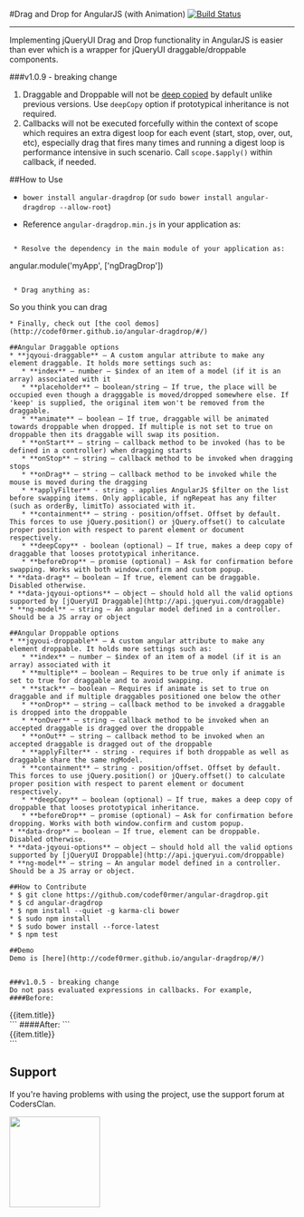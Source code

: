 #Drag and Drop for AngularJS (with Animation) [![Build Status](https://api.travis-ci.org/codef0rmer/angular-dragdrop.svg?branch=master)](https://travis-ci.org/codef0rmer/angular-dragdrop)
 
---

Implementing jQueryUI Drag and Drop functionality in AngularJS is easier than ever which is a wrapper for jQueryUI draggable/droppable components.


###v1.0.9 - breaking change
  1. Draggable and Droppable will not be [deep copied](https://egghead.io/lessons/angularjs-angular-copy-for-deep-copy) by default unlike previous versions. Use `deepCopy` option if prototypical inheritance is not required.
  2. Callbacks will not be executed forcefully within the context of scope which requires an extra digest loop for each event (start, stop, over, out, etc), especially drag that fires many times and running a digest loop is performance intensive in such scenario. Call `scope.$apply()` within callback, if needed.


##How to Use

 * `bower install angular-dragdrop` (or `sudo bower install angular-dragdrop --allow-root`)
 * Reference `angular-dragdrop.min.js` in your application as:

   ```
<script src="components/angular-dragdrop/src/angular-dragdrop.min.js"></script>
```
 * Resolve the dependency in the main module of your application as:

```
angular.module('myApp', ['ngDragDrop'])
```

 * Drag anything as:

 ```
 <span data-drag="true" jqyoui-draggable>So you think you can drag</span>
 ```
 * Finally, check out [the cool demos](http://codef0rmer.github.io/angular-dragdrop/#/)

##Angular Draggable options
* **jqyoui-draggable** – A custom angular attribute to make any element draggable. It holds more settings such as:
    * **index** – number – $index of an item of a model (if it is an array) associated with it
    * **placeholder** – boolean/string – If true, the place will be occupied even though a dragggable is moved/dropped somewhere else. If 'keep' is supplied, the original item won't be removed from the draggable.
    * **animate** – boolean – If true, draggable will be animated towards droppable when dropped. If multiple is not set to true on droppable then its draggable will swap its position.
    * **onStart** – string – callback method to be invoked (has to be defined in a controller) when dragging starts
    * **onStop** – string – callback method to be invoked when dragging stops
    * **onDrag** – string – callback method to be invoked while the mouse is moved during the dragging
    * **applyFilter** - string - applies AngularJS $filter on the list before swapping items. Only applicable, if ngRepeat has any filter (such as orderBy, limitTo) associated with it.
    * **containment** – string - position/offset. Offset by default. This forces to use jQuery.position() or jQuery.offset() to calculate proper position with respect to parent element or document respectively. 
    * **deepCopy** - boolean (optional) – If true, makes a deep copy of draggable that looses prototypical inheritance.
    * **beforeDrop** – promise (optional) – Ask for confirmation before swapping. Works with both window.confirm and custom popup. 
* **data-drag** – boolean – If true, element can be draggable. Disabled otherwise.
* **data-jqyoui-options** – object – should hold all the valid options supported by [jQueryUI Draggable](http://api.jqueryui.com/draggable)
* **ng-model** – string – An angular model defined in a controller. Should be a JS array or object

##Angular Droppable options
* **jqyoui-droppable** – A custom angular attribute to make any element droppable. It holds more settings such as:
    * **index** – number – $index of an item of a model (if it is an array) associated with it
    * **multiple** – boolean – Requires to be true only if animate is set to true for draggable and to avoid swapping.
    * **stack** – boolean – Requires if animate is set to true on draggable and if multiple draggables positioned one below the other
    * **onDrop** – string – callback method to be invoked a draggable is dropped into the droppable
    * **onOver** – string – callback method to be invoked when an accepted draggable is dragged over the droppable
    * **onOut** – string – callback method to be invoked when an accepted draggable is dragged out of the droppable
    * **applyFilter** - string - requires if both droppable as well as draggable share the same ngModel.
    * **containment** – string - position/offset. Offset by default. This forces to use jQuery.position() or jQuery.offset() to calculate proper position with respect to parent element or document respectively. 
    * **deepCopy** – boolean (optional) – If true, makes a deep copy of droppable that looses prototypical inheritance.
    * **beforeDrop** – promise (optional) – Ask for confirmation before dropping. Works with both window.confirm and custom popup. 
* **data-drop** – boolean – If true, element can be droppable. Disabled otherwise.
* **data-jqyoui-options** – object – should hold all the valid options supported by [jQueryUI Droppable](http://api.jqueryui.com/droppable)
* **ng-model** – string – An angular model defined in a controller. Should be a JS array or object.

##How to Contribute
* $ git clone https://github.com/codef0rmer/angular-dragdrop.git
* $ cd angular-dragdrop
* $ npm install --quiet -g karma-cli bower
* $ sudo npm install
* $ sudo bower install --force-latest
* $ npm test

##Demo
Demo is [here](http://codef0rmer.github.io/angular-dragdrop/#/)


###v1.0.5 - breaking change
Do not pass evaluated expressions in callbacks. For example, 
####Before:
```
<div jqyoui-draggable="{onStart:'startCallback({{item}})'}">{{item.title}}</div>
```
####After:
```
<div jqyoui-draggable="{onStart:'startCallback(item)'}">{{item.title}}</div>
```

## Support
If you're having problems with using the project, use the support forum at CodersClan.

<a href="http://codersclan.net/forum/index.php?repo_id=17"><img src="http://www.codersclan.net/graphics/getSupport_blue_big.png" width="160"></a>
